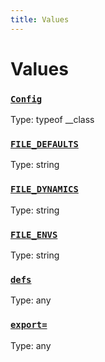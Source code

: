 ```yaml
---
title: Values
---
```

# Values 

### [`Config`]()
Type: typeof __class
### [`FILE_DEFAULTS`]()
Type: string
### [`FILE_DYNAMICS`]()
Type: string
### [`FILE_ENVS`]()
Type: string
### [`defs`]()
Type: any
### [`export=`]()
Type: any